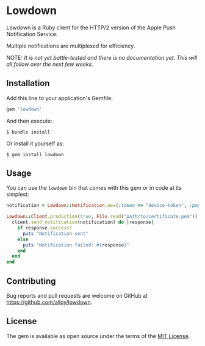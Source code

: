 # Lowdown

Lowdown is a Ruby client for the HTTP/2 version of the Apple Push Notification Service.

Multiple notifications are multiplexed for efficiency.

NOTE: _It is not yet battle-tested and there is no documentation yet. This will all follow over the next few weeks._

## Installation

Add this line to your application's Gemfile:

```ruby
gem 'lowdown'
```

And then execute:

    $ bundle install

Or install it yourself as:

    $ gem install lowdown

## Usage

You can use the `lowdown` bin that comes with this gem or in code at its simplest:

```ruby
notification = Lowdown::Notification.new(:token => "device-token", :payload => { :alert => "Hello World!" })

Lowdown::Client.production(true, File.read("path/to/certificate.pem")).connect do |client|
  client.send_notification(notification) do |response|
    if response.success?
      puts "Notification sent"
    else
      puts "Notification failed: #{response}"
    end
  end
end
```

## Contributing

Bug reports and pull requests are welcome on GitHub at https://github.com/alloy/lowdown.

## License

The gem is available as open source under the terms of the [MIT License](http://opensource.org/licenses/MIT).

